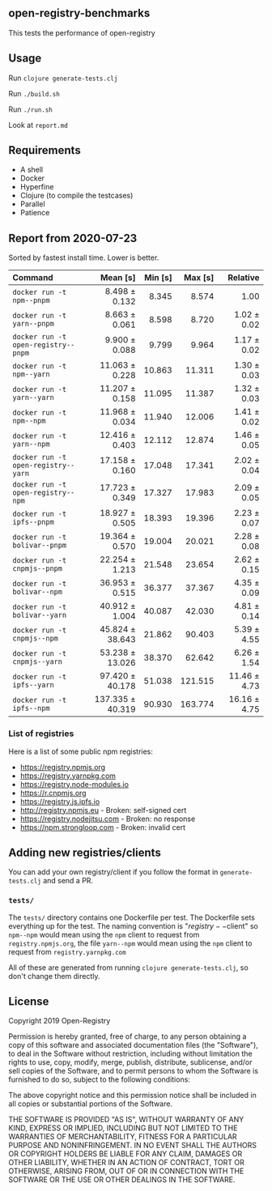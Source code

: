 ## open-registry-benchmarks

This tests the performance of open-registry

## Usage

Run `clojure generate-tests.clj`

Run `./build.sh`

Run `./run.sh`

Look at `report.md`

## Requirements

- A shell
- Docker
- Hyperfine
- Clojure (to compile the testcases)
- Parallel
- Patience

<!-- REPORT -->
## Report from 2020-07-23

Sorted by fastest install time. Lower is better.


| Command | Mean [s] | Min [s] | Max [s] | Relative |
|:---|---:|---:|---:|---:|
| `docker run -t npm--pnpm` | 8.498 ± 0.132 | 8.345 | 8.574 | 1.00 |
| `docker run -t yarn--pnpm` | 8.663 ± 0.061 | 8.598 | 8.720 | 1.02 ± 0.02 |
| `docker run -t open-registry--pnpm` | 9.900 ± 0.088 | 9.799 | 9.964 | 1.17 ± 0.02 |
| `docker run -t npm--yarn` | 11.063 ± 0.228 | 10.863 | 11.311 | 1.30 ± 0.03 |
| `docker run -t yarn--yarn` | 11.207 ± 0.158 | 11.095 | 11.387 | 1.32 ± 0.03 |
| `docker run -t npm--npm` | 11.968 ± 0.034 | 11.940 | 12.006 | 1.41 ± 0.02 |
| `docker run -t yarn--npm` | 12.416 ± 0.403 | 12.112 | 12.874 | 1.46 ± 0.05 |
| `docker run -t open-registry--yarn` | 17.158 ± 0.160 | 17.048 | 17.341 | 2.02 ± 0.04 |
| `docker run -t open-registry--npm` | 17.723 ± 0.349 | 17.327 | 17.983 | 2.09 ± 0.05 |
| `docker run -t ipfs--pnpm` | 18.927 ± 0.505 | 18.393 | 19.396 | 2.23 ± 0.07 |
| `docker run -t bolivar--pnpm` | 19.364 ± 0.570 | 19.004 | 20.021 | 2.28 ± 0.08 |
| `docker run -t cnpmjs--pnpm` | 22.254 ± 1.213 | 21.548 | 23.654 | 2.62 ± 0.15 |
| `docker run -t bolivar--npm` | 36.953 ± 0.515 | 36.377 | 37.367 | 4.35 ± 0.09 |
| `docker run -t bolivar--yarn` | 40.912 ± 1.004 | 40.087 | 42.030 | 4.81 ± 0.14 |
| `docker run -t cnpmjs--npm` | 45.824 ± 38.643 | 21.862 | 90.403 | 5.39 ± 4.55 |
| `docker run -t cnpmjs--yarn` | 53.238 ± 13.026 | 38.370 | 62.642 | 6.26 ± 1.54 |
| `docker run -t ipfs--yarn` | 97.420 ± 40.178 | 51.038 | 121.515 | 11.46 ± 4.73 |
| `docker run -t ipfs--npm` | 137.335 ± 40.319 | 90.930 | 163.774 | 16.16 ± 4.75 |
<!-- REPORT_END -->

### List of registries

Here is a list of some public npm registries:

- https://registry.npmjs.org
- https://registry.yarnpkg.com
- https://registry.node-modules.io
- https://r.cnpmjs.org
- https://registry.js.ipfs.io
- http://registry.npmjs.eu - Broken: self-signed cert
- https://registry.nodejitsu.com - Broken: no response
- https://npm.strongloop.com - Broken: invalid cert

## Adding new registries/clients

You can add your own registry/client if you follow the format in
`generate-tests.clj` and send a PR.

### `tests/`

The `tests/` directory contains one Dockerfile per test. The Dockerfile
sets everything up for the test. The naming convention is "$registry--$client"
so `npm--npm` would mean using the `npm` client to request from `registry.npmjs.org`,
the file `yarn--npm` would mean using the `npm` client to request from `registry.yarnpkg.com`

All of these are generated from running `clojure generate-tests.clj`, so don't
change them directly.

## License

Copyright 2019 Open-Registry

Permission is hereby granted, free of charge, to any person obtaining a copy of this software and associated documentation files (the "Software"), to deal in the Software without restriction, including without limitation the rights to use, copy, modify, merge, publish, distribute, sublicense, and/or sell copies of the Software, and to permit persons to whom the Software is furnished to do so, subject to the following conditions:

The above copyright notice and this permission notice shall be included in all copies or substantial portions of the Software.

THE SOFTWARE IS PROVIDED "AS IS", WITHOUT WARRANTY OF ANY KIND, EXPRESS OR IMPLIED, INCLUDING BUT NOT LIMITED TO THE WARRANTIES OF MERCHANTABILITY, FITNESS FOR A PARTICULAR PURPOSE AND NONINFRINGEMENT. IN NO EVENT SHALL THE AUTHORS OR COPYRIGHT HOLDERS BE LIABLE FOR ANY CLAIM, DAMAGES OR OTHER LIABILITY, WHETHER IN AN ACTION OF CONTRACT, TORT OR OTHERWISE, ARISING FROM, OUT OF OR IN CONNECTION WITH THE SOFTWARE OR THE USE OR OTHER DEALINGS IN THE SOFTWARE.
